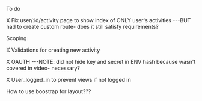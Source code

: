 To do

X Fix user/:id/activity page to show index of ONLY user's activities
---BUT had to create custom route- does it still satisfy requirements?

Scoping

X Validations for creating new activity

X OAUTH
---NOTE: did not hide key and secret in ENV hash because wasn't covered in video- necessary?

X User_logged_in to prevent views if not logged in

How to use boostrap for layout???